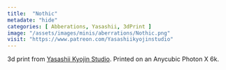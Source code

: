 ```yaml
---
title:  "Nothic"
metadate: "hide"
categories: [ Abberations, Yasashii, 3dPrint ]
image: "/assets/images/minis/aberrations/Nothic.png"
visit: "https://www.patreon.com/Yasashiikyojinstudio"
---
```

3d print from [Yasashii Kyojin Studio](https://www.patreon.com/Yasashiikyojinstudio). 
Printed on an Anycubic Photon X 6k.